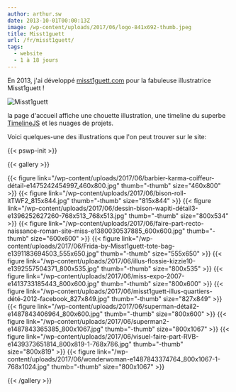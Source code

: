 ```yaml
---
author: arthur.sw
date: 2013-10-01T00:00:13Z
image: /wp-content/uploads/2017/06/logo-841x692-thumb.jpeg
title: Misst1guett
url: /fr/misst1guett/
tags:
  - website
  - 1 à 18 jours
---
```


En 2013, j'ai développé [misst1guett.com](http://www.misst1guett.com/) pour la fabuleuse illustratrice Misst1guett !

![Misst1guett](/wp-content/uploads/2017/06/logo-841x692.jpeg)

la page d'accueil affiche une chouette illustration, une timeline du superbe [TimelineJS](https://timeline.knightlab.com/) et les nuages de projets.

Voici quelques-une des illustrations que l'on peut trouver sur le site:


{{< pswp-init >}}

{{< gallery >}}


{{< figure link="/wp-content/uploads/2017/06/barbier-karma-coiffeur-détail-e1475242454997_460x800.jpg" thumb="-thumb" size="460x800" >}}
{{< figure link="/wp-content/uploads/2017/06/bison-roll-itTWF2_815x844.jpg" thumb="-thumb" size="815x844" >}}
{{< figure link="/wp-content/uploads/2017/06/dessin-bison-wapiti-détail3-e1396252627260-768x513_768x513.jpg" thumb="-thumb" size="800x534" >}}
{{< figure link="/wp-content/uploads/2017/06/faire-part-recto-naissance-roman-site-miss-e1380030537885_600x600.jpg" thumb="-thumb" size="600x600" >}}
{{< figure link="/wp-content/uploads/2017/06/Frida-by-Misst1guett-tote-bag-e1391183694503_555x650.jpg" thumb="-thumb" size="555x650" >}}
{{< figure link="/wp-content/uploads/2017/06/illus-flossie-kizzie10-e1392557504371_800x535.jpg" thumb="-thumb" size="800x535" >}}
{{< figure link="/wp-content/uploads/2017/06/miss-expo-2007-e1413733185443_800x600.jpg" thumb="-thumb" size="800x600" >}}
{{< figure link="/wp-content/uploads/2017/06/misst1guett-illus-quartiers-dété-2012-facebook_827x849.jpg" thumb="-thumb" size="827x849" >}}
{{< figure link="/wp-content/uploads/2017/06/superman-détail2-e1487843406964_800x600.jpg" thumb="-thumb" size="800x600" >}}
{{< figure link="/wp-content/uploads/2017/06/superman2-e1487843365385_800x1067.jpg" thumb="-thumb" size="800x1067" >}}
{{< figure link="/wp-content/uploads/2017/06/visuel-faire-part-RVB-e1439373651814_800x819-1-768x786.jpg" thumb="-thumb" size="800x819" >}}
{{< figure link="/wp-content/uploads/2017/06/wonderwoman-e1487843374764_800x1067-1-768x1024.jpg" thumb="-thumb" size="800x1067" >}}

{{< /gallery >}}

